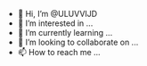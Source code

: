- 👋 Hi, I’m @ULUVVIJD
- 👀 I’m interested in ...
- 🌱 I’m currently learning ...
- 💞️ I’m looking to collaborate on ...
- 📫 How to reach me ...

<!---
ULUVVIJD/ULUVVIJD is a ✨ special ✨ repository because its `README.md` (this file) appears on your GitHub profile.
You can click the Preview link to take a look at your changes.
--->
